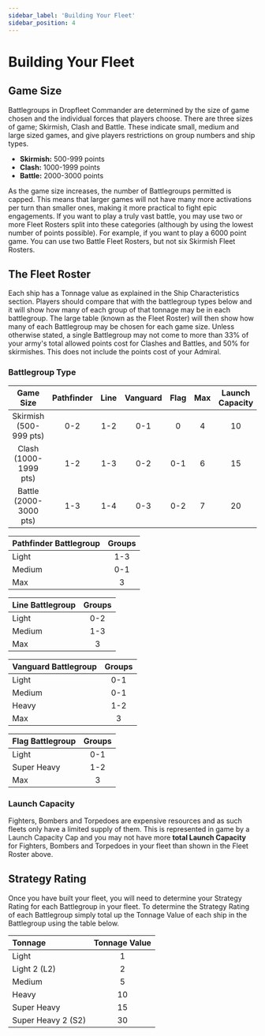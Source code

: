 ```yaml
---
sidebar_label: 'Building Your Fleet'
sidebar_position: 4
---
```


# Building Your Fleet

## Game Size

Battlegroups in Dropfleet Commander are determined by the size of game chosen and the individual forces that players choose. There are three sizes of game; Skirmish, Clash and Battle. These indicate small, medium and large sized games, and give players restrictions on group numbers and ship types.

* **Skirmish:** 500-999 points
* **Clash:** 1000-1999 points
* **Battle:** 2000-3000 points

As the game size increases, the number of Battlegroups permitted is capped. This means that larger games will not have many more activations per turn than smaller ones, making it more practical to fight epic engagements. If you want to play a truly vast battle, you may use two or more Fleet Rosters split into these categories (although by using the lowest number of points possible). For example, if you want to play a 6000 point game. You can use two  Battle  Fleet Rosters, but not six  Skirmish  Fleet Rosters.

## The Fleet Roster

Each ship has a Tonnage value as explained in the Ship Characteristics section. Players should compare that with the battlegroup types below and it will show how many of each group of that tonnage may be in each battlegroup. The large table (known as the Fleet Roster) will then show how many of each Battlegroup may be chosen for each game size. Unless otherwise stated, a single Battlegroup may not come to more than 33% of your army's total allowed points cost for Clashes and Battles, and 50% for skirmishes. This does not include the points cost of your Admiral.

### Battlegroup Type

|Game Size|Pathfinder|Line|Vanguard|Flag|Max|Launch Capacity|
| :-: | :-: | :-: | :-: | :-: | :-: | :-: |
|Skirmish (500-999 pts)|0-2|1-2|0-1|0|4|10|
|Clash (1000-1999 pts)|1-2|1-3|0-2|0-1|6|15|
|Battle (2000-3000 pts)|1-3|1-4|0-3|0-2|7|20|

|Pathfinder Battlegroup|Groups|
| :- | :-: |
|Light|1-3|
|Medium|0-1|
|Max|3|

|Line Battlegroup|Groups|
| :- | :-: |
|Light|0-2|
|Medium|1-3|
|Max|3|

|Vanguard Battlegroup|Groups|
| :- | :-: |
|Light|0-1|
|Medium|0-1|
|Heavy|1-2|
|Max|3|

|Flag Battlegroup|Groups|
| :- | :-: |
|Light|0-1|
|Super Heavy|1-2|
|Max|3|

### Launch Capacity

Fighters, Bombers and Torpedoes are expensive resources and as such fleets only have a limited supply of them. This is represented in game by a Launch Capacity Cap and you may not have more **total Launch Capacity** for Fighters, Bombers and Torpedoes in your fleet than shown in the Fleet Roster above.

## Strategy Rating

Once you have built your fleet, you will need to determine your Strategy Rating for each Battlegroup in your fleet. To determine the Strategy Rating of each Battlegroup simply total up the Tonnage Value of each ship in the Battlegroup using the table below.



|Tonnage|Tonnage Value|
| :- | :-: |
|Light|1|
|Light 2 (L2)|2|
|Medium|5|
|Heavy|10|
|Super Heavy|15|
|Super Heavy 2 (S2)|30|
